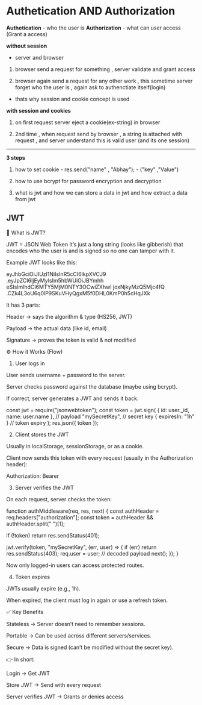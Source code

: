 # Authetication AND  Authorization

**Authetication** - who the user is
**Authorization** - what can user access (Grant a access)

**without session** 
- server and browser
1. browser send a request for something , server validate and grant access

2. browser again send a request for any other work , this sometime server forget who the user is , again ask to authenctiate itself(login)

- thats why session and cookie concept is used

**with session and cookies**
 1. on first request server eject a cookie(ex-string) in browser

2. 2nd time , when request send by browser , a string is attached with request , and server understand this is valid user (and its one session) 

-------------------------------------------
**3 steps**

1. how to set cookie - res.send("name" , "Abhay"); -   ("key" ,"Value")
2. how to use bcrypt for password encryption and decryption

3. what is jwt and how we can store a data in jwt and how extract a data from jwt 


## JWT

🔑 What is JWT?

JWT = JSON Web Token
It’s just a long string (looks like gibberish) that encodes who the user is and is signed so no one can tamper with it.

Example JWT looks like this:

eyJhbGciOiJIUzI1NiIsInR5cCI6IkpXVCJ9
.eyJpZCI6IjEyMyIsIm5hbWUiOiJBYmhh
eSIsImlhdCI6MTY5MjM0NTY3OCwiZXhwI
joxNjkyMzQ5Mjc4fQ
.CZk4L3oU6q0lP9SKuVHyQgxM5f0DHL0KmP0h5cHqJXk


It has 3 parts:

Header → says the algorithm & type (HS256, JWT)

Payload → the actual data (like id, email)

Signature → proves the token is valid & not modified

⚙️ How it Works (Flow)
1. User logs in

User sends username + password to the server.

Server checks password against the database (maybe using bcrypt).

If correct, server generates a JWT and sends it back.

const jwt = require("jsonwebtoken");
const token = jwt.sign(
  { id: user._id, name: user.name },  // payload
  "mySecretKey",                      // secret key
  { expiresIn: "1h" }                 // token expiry
);
res.json({ token });

2. Client stores the JWT

Usually in localStorage, sessionStorage, or as a cookie.

Client now sends this token with every request (usually in the Authorization header):

Authorization: Bearer <token>

3. Server verifies the JWT

On each request, server checks the token:

function authMiddleware(req, res, next) {
  const authHeader = req.headers["authorization"];
  const token = authHeader && authHeader.split(" ")[1];

  if (!token) return res.sendStatus(401);

  jwt.verify(token, "mySecretKey", (err, user) => {
    if (err) return res.sendStatus(403);
    req.user = user; // decoded payload
    next();
  });
}


Now only logged-in users can access protected routes.

4. Token expires

JWTs usually expire (e.g., 1h).

When expired, the client must log in again or use a refresh token.

✅ Key Benefits

Stateless → Server doesn’t need to remember sessions.

Portable → Can be used across different servers/services.

Secure → Data is signed (can’t be modified without the secret key).

👉 In short:

Login → Get JWT

Store JWT → Send with every request

Server verifies JWT → Grants or denies access

